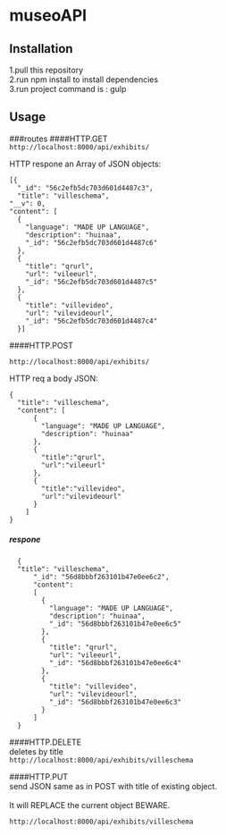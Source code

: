 
# museoAPI

## Installation
1.pull this repository<br />
2.run npm install to install dependencies<br />
3.run project command is : gulp<br />
## Usage
###routes
####HTTP.GET <br />
`http://localhost:8000/api/exhibits/`

HTTP respone an Array of JSON objects:

    [{
      "_id": "56c2efb5dc703d601d4487c3",
      "title": "villeschema",
    "__v": 0,
    "content": [
      {
        "language": "MADE UP LANGUAGE",
        "description": "huinaa",
        "_id": "56c2efb5dc703d601d4487c6"
      },
      {
        "title": "qrurl",
        "url": "vileeurl",
        "_id": "56c2efb5dc703d601d4487c5"
      },
      {
        "title": "villevideo",
        "url": "vilevideourl",
        "_id": "56c2efb5dc703d601d4487c4"
      }]

####HTTP.POST <br />

`http://localhost:8000/api/exhibits/`

HTTP req a body JSON:

    {
      "title": "villeschema",
      "content": [
          {
            "language": "MADE UP LANGUAGE",
            "description": "huinaa"
          },
          {
            "title":"qrurl",
            "url":"vileeurl"
          },
          {
            "title":"villevideo",
            "url":"vilevideourl"
          }
        ]
    }    

##### respone <br />

      {
      "title": "villeschema",
          "_id": "56d8bbbf263101b47e0ee6c2",
          "content": 
          [
            {
              "language": "MADE UP LANGUAGE",
              "description": "huinaa",
              "_id": "56d8bbbf263101b47e0ee6c5"
            },
            {
              "title": "qrurl",
              "url": "vileeurl",
              "_id": "56d8bbbf263101b47e0ee6c4"
            },
            {
              "title": "villevideo",
              "url": "vilevideourl",
              "_id": "56d8bbbf263101b47e0ee6c3"
            }
          ]
      }    

####HTTP.DELETE <br />
deletes by title<br/>
`http://localhost:8000/api/exhibits/villeschema`

####HTTP.PUT <br />
send JSON same as in POST with title of existing object.  
<br/>
It will REPLACE the current object BEWARE.

`http://localhost:8000/api/exhibits/villeschema`
